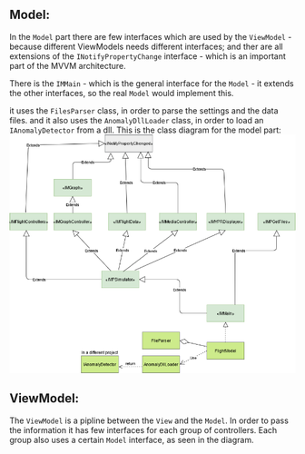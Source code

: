 ## Model:

In the `Model` part there are few interfaces which are used by the `ViewModel` - because different ViewModels needs different interfaces;
and ther are all extensions of the `INotifyPropertyChange` interface - which is an important part of the MVVM architecture.

There is the `IMMain` - which is the general interface for the `Model` - it extends the other interfaces, so the real `Model` would implement this.

it uses the `FilesParser` class, in order to parse the settings and the data files.
and it also uses the `AnomalyDllLoader` class, in order to load an `IAnomalyDetector` from a dll.
This is the class diagram for the model part:
![diagra](/pics_for_demo/model_UML.png?raw=true "Model Diagram")


## ViewModel:
The `ViewModel` is a pipline between the `View` and the `Model`.
In order to pass the information it has few interfaces for each group of controllers.
Each group also uses a certain `Model` interface, as seen in the diagram.
